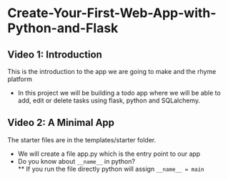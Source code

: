 # Create-Your-First-Web-App-with-Python-and-Flask

## Video 1: Introduction
This is the introduction to the app we are going to make and the rhyme platform
- In this project we will be building a todo app where we will be able to add, edit or delete tasks using flask, python and SQLalchemy.

## Video 2: A Minimal App
The starter files are in the templates/starter folder.
* We will create a file app.py which is the entry point to our app
* Do you know about `__name__` in python?  
** If you run the file directly python will assign `__name__ = main`  